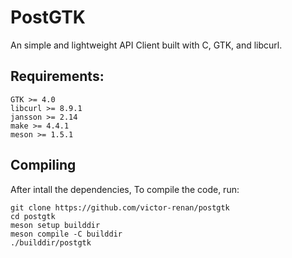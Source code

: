 # PostGTK

An simple and lightweight API Client built with C, GTK, and libcurl.


## Requirements:

```
GTK >= 4.0
libcurl >= 8.9.1
jansson >= 2.14
make >= 4.4.1
meson >= 1.5.1
```

## Compiling

After intall the dependencies, To compile the code, run:


```
git clone https://github.com/victor-renan/postgtk
cd postgtk
meson setup builddir
meson compile -C builddir
./builddir/postgtk
